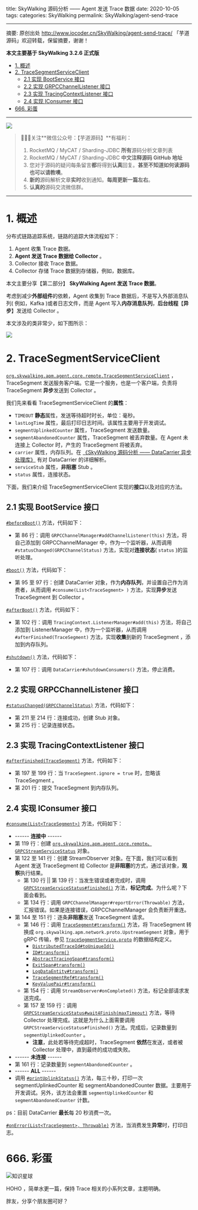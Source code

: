 title: SkyWalking 源码分析 —— Agent 发送 Trace 数据
date: 2020-10-05
tags:
categories: SkyWalking
permalink: SkyWalking/agent-send-trace

-------

摘要: 原创出处 http://www.iocoder.cn/SkyWalking/agent-send-trace/ 「芋道源码」欢迎转载，保留摘要，谢谢！

**本文主要基于 SkyWalking 3.2.6 正式版**

- [1. 概述](http://www.iocoder.cn/SkyWalking/agent-send-trace/)
- [2. TraceSegmentServiceClient](http://www.iocoder.cn/SkyWalking/agent-send-trace/)
  - [2.1 实现 BootService 接口](http://www.iocoder.cn/SkyWalking/agent-send-trace/)
  - [2.2 实现 GRPCChannelListener 接口](http://www.iocoder.cn/SkyWalking/agent-send-trace/)
  - [2.3 实现 TracingContextListener 接口](http://www.iocoder.cn/SkyWalking/agent-send-trace/)
  - [2.4 实现 IConsumer 接口](http://www.iocoder.cn/SkyWalking/agent-send-trace/)
- [666. 彩蛋](http://www.iocoder.cn/SkyWalking/agent-send-trace/)

-------

![](http://www.iocoder.cn/images/common/wechat_mp_2018_05_18.jpg)

> 🙂🙂🙂关注**微信公众号：【芋道源码】**有福利：  
> 1. RocketMQ / MyCAT / Sharding-JDBC **所有**源码分析文章列表  
> 2. RocketMQ / MyCAT / Sharding-JDBC **中文注释源码 GitHub 地址**  
> 3. 您对于源码的疑问每条留言**都**将得到**认真**回复。**甚至不知道如何读源码也可以请教噢**。  
> 4. **新的**源码解析文章**实时**收到通知。**每周更新一篇左右**。  
> 5. **认真的**源码交流微信群。

-------

# 1. 概述

分布式链路追踪系统，链路的追踪大体流程如下：

1. Agent 收集 Trace 数据。
2. **Agent 发送 Trace 数据给 Collector** 。
3. Collector 接收 Trace 数据。
4. Collector 存储 Trace 数据到存储器，例如，数据库。

本文主要分享【第二部分】 **SkyWalking Agent 发送 Trace 数据**。

考虑到减少**外部组件**的依赖，Agent 收集到 Trace 数据后，不是写入外部消息队列( 例如，Kafka )或者日志文件，而是 Agent 写入**内存消息队列**，**后台线程**【**异步**】发送给 Collector 。

本文涉及的类非常少，如下图所示：

![](http://www.iocoder.cn/images/SkyWalking/2020_10_05/01.png)

# 2. TraceSegmentServiceClient

[`org.skywalking.apm.agent.core.remote.TraceSegmentServiceClient`](https://github.com/YunaiV/skywalking/blob/0fe81f39054634a0b9a04fca41e6889f0e175b4a/apm-sniffer/apm-agent-core/src/main/java/org/skywalking/apm/agent/core/remote/TraceSegmentServiceClient.java) ，TraceSegment 发送服务客户端。它是一个服务，也是一个客户端，负责将 TraceSegment **异步**发送到 Collector 。

我们先来看看 TraceSegmentServiceClient 的**属性**：

* `TIMEOUT` **静态**属性，发送等待超时时长，单位：毫秒。
* `lastLogTime` 属性，最后打印日志时间。该属性主要用于开发调试。
* `segmentUplinkedCounter` 属性，TraceSegment 发送数量。
* `segmentAbandonedCounter` 属性，TraceSegment 被丢弃数量。在 Agent 未连接上 Collector 时，产生的 TraceSegment 将被丢弃。
* `carrier` 属性，内存队列。在 [《SkyWalking 源码分析 —— DataCarrier 异步处理库》](http://www.iocoder.cn/SkyWalking/data-carrier/?self) 有对 DataCarrier 的详细解析。
* `serviceStub` 属性，**非阻塞** Stub 。
* `status` 属性，连接状态。

下面，我们来介绍 TraceSegmentServiceClient 实现的**接口**以及对应的方法。

## 2.1 实现 BootService 接口

[`#beforeBoot()`](https://github.com/YunaiV/skywalking/blob/0fe81f39054634a0b9a04fca41e6889f0e175b4a/apm-sniffer/apm-agent-core/src/main/java/org/skywalking/apm/agent/core/remote/TraceSegmentServiceClient.java#L85) 方法，代码如下：

* 第 86 行：调用 `GRPCChannelManager#addChannelListener(this)` 方法，将自己添加到 GRPCChannelManager 中，作为一个监听器，从而调用 `#statusChanged(GRPCChannelStatus)` 方法，实现对**连接状态**( `status` )的监听处理。

[`#boot()`](https://github.com/YunaiV/skywalking/blob/0fe81f39054634a0b9a04fca41e6889f0e175b4a/apm-sniffer/apm-agent-core/src/main/java/org/skywalking/apm/agent/core/remote/TraceSegmentServiceClient.java#L90) 方法，代码如下：

* 第 95 至 97 行：创建 DataCarrier 对象，作为**内存队列**，并设置自己作为消费者，从而调用 `#consume(List<TraceSegment> )` 方法，实现**异步**发送 TraceSegment 到 Collector 。

[`#afterBoot()`](https://github.com/YunaiV/skywalking/blob/0fe81f39054634a0b9a04fca41e6889f0e175b4a/apm-sniffer/apm-agent-core/src/main/java/org/skywalking/apm/agent/core/remote/TraceSegmentServiceClient.java#L101) 方法，代码如下：

* 第 102 行：调用 `TracingContext.ListenerManager#add(this)` 方法，将自己添加到 ListenerManager 中，作为一个监听器，从而调用 `#afterFinished(TraceSegment)` 方法，实现**收集**到新的 TraceSegment ，添加到内存队列。

[`#shutdown()`](https://github.com/YunaiV/skywalking/blob/0fe81f39054634a0b9a04fca41e6889f0e175b4a/apm-sniffer/apm-agent-core/src/main/java/org/skywalking/apm/agent/core/remote/TraceSegmentServiceClient.java#L106) 方法，代码如下：

* 第 107 行：调用 `DataCarrier#shutdownConsumers()` 方法，停止消费。

## 2.2 实现 GRPCChannelListener 接口

[`#statusChanged(GRPCChannelStatus)`](https://github.com/YunaiV/skywalking/blob/0fe81f39054634a0b9a04fca41e6889f0e175b4a/apm-sniffer/apm-agent-core/src/main/java/org/skywalking/apm/agent/core/remote/TraceSegmentServiceClient.java#L209) 方法，代码如下：

* 第 211 至 214 行：连接成功，创建 Stub 对象。
* 第 215 行：记录连接状态。

## 2.3 实现 TracingContextListener 接口

[`#afterFinished(TraceSegment)`](https://github.com/YunaiV/skywalking/blob/0fe81f39054634a0b9a04fca41e6889f0e175b4a/apm-sniffer/apm-agent-core/src/main/java/org/skywalking/apm/agent/core/remote/TraceSegmentServiceClient.java#L196) 方法，代码如下：

* 第 197 至 199 行：当 `TraceSegment.ignore = true` 时，忽略该 TraceSegment 。
* 第 201 行：提交 TraceSegment 到内存队列。

## 2.4 实现 IConsumer 接口

[`#consume(List<TraceSegment>)`](https://github.com/YunaiV/skywalking/blob/0fe81f39054634a0b9a04fca41e6889f0e175b4a/apm-sniffer/apm-agent-core/src/main/java/org/skywalking/apm/agent/core/remote/TraceSegmentServiceClient.java#L116) 方法，代码如下：

* ------ **连接中** ------
* 第 119 行：创建 [`org.skywalking.apm.agent.core.remote。GRPCStreamServiceStatus`](https://github.com/YunaiV/skywalking/blob/0fe81f39054634a0b9a04fca41e6889f0e175b4a/apm-sniffer/apm-agent-core/src/main/java/org/skywalking/apm/agent/core/remote/GRPCStreamServiceStatus.java) 对象。
* 第 122 至 141 行：创建 StreamObserver 对象。在下面，我们可以看到 Agent 发送 TraceSegment 给 Collector 是**非阻塞**的方式，通过该对象，**观察**执行结果。
    * 第 130 行 || 第 139 行：当发生错误或者完成时，调用 [`GRPCStreamServiceStatus#finished()`](https://github.com/YunaiV/skywalking/blob/0fe81f39054634a0b9a04fca41e6889f0e175b4a/apm-sniffer/apm-agent-core/src/main/java/org/skywalking/apm/agent/core/remote/GRPCStreamServiceStatus.java#L44) 方法，**标记完成**。为什么呢？下面会看到。
    * 第 134 行：调用 `GRPCChannelManager#reportError(Throwable)` 方法，汇报错误。如果是连接错误，GRPCChannelManager 会负责断开重连。
* 第 144 至 151 行：逐条**非阻塞**发送 TraceSegment 请求。
    * 第 146 行：调用 [`TraceSegment#transform()`](https://github.com/YunaiV/skywalking/blob/0fe81f39054634a0b9a04fca41e6889f0e175b4a/apm-sniffer/apm-agent-core/src/main/java/org/skywalking/apm/agent/core/context/trace/TraceSegment.java#L163) 方法，将 TraceSegment 转换成 `org.skywalking.apm.network.proto.UpstreamSegment` 对象，用于 gRPC 传输，参见 [`TraceSegmentService.proto`](https://github.com/YunaiV/skywalking/blob/0fe81f39054634a0b9a04fca41e6889f0e175b4a/apm-network/src/main/proto/TraceSegmentService.proto#L14) 的数据结构定义。
        * [`DistributedTraceId#toUniqueId()`](https://github.com/YunaiV/skywalking/blob/0fe81f39054634a0b9a04fca41e6889f0e175b4a/apm-sniffer/apm-agent-core/src/main/java/org/skywalking/apm/agent/core/context/ids/DistributedTraceId.java#L65)
        * [`ID#transform()`](https://github.com/YunaiV/skywalking/blob/0fe81f39054634a0b9a04fca41e6889f0e175b4a/apm-sniffer/apm-agent-core/src/main/java/org/skywalking/apm/agent/core/context/ids/ID.java#L120)
        * [`AbstractTracingSpan#transform()`](https://github.com/YunaiV/skywalking/blob/0fe81f39054634a0b9a04fca41e6889f0e175b4a/apm-sniffer/apm-agent-core/src/main/java/org/skywalking/apm/agent/core/context/trace/AbstractTracingSpan.java#L262)
        * [`ExitSpan#transform()`](https://github.com/YunaiV/skywalking/blob/0fe81f39054634a0b9a04fca41e6889f0e175b4a/apm-sniffer/apm-agent-core/src/main/java/org/skywalking/apm/agent/core/context/trace/ExitSpan.java#L129)
        * [`LogDataEntity#transform()`](https://github.com/YunaiV/skywalking/blob/0fe81f39054634a0b9a04fca41e6889f0e175b4a/apm-sniffer/apm-agent-core/src/main/java/org/skywalking/apm/agent/core/context/trace/LogDataEntity.java#L72)
        * [`TraceSegmentRef#transform()`](https://github.com/YunaiV/skywalking/blob/0fe81f39054634a0b9a04fca41e6889f0e175b4a/apm-sniffer/apm-agent-core/src/main/java/org/skywalking/apm/agent/core/context/trace/TraceSegmentRef.java#L160)
        * [`KeyValuePair#transform()`](https://github.com/YunaiV/skywalking/blob/0fe81f39054634a0b9a04fca41e6889f0e175b4a/apm-sniffer/apm-agent-core/src/main/java/org/skywalking/apm/agent/core/context/util/KeyValuePair.java#L45)
    * 第 154 行：调用 `StreamObserver#onCompleted()` 方法，标记全部请求发送完成。
    * 第 157 至 159 行：调用 [`GRPCStreamServiceStatus#wait4Finish(maxTimeout)`](https://github.com/YunaiV/skywalking/blob/0fe81f39054634a0b9a04fca41e6889f0e175b4a/apm-sniffer/apm-agent-core/src/main/java/org/skywalking/apm/agent/core/remote/GRPCStreamServiceStatus.java#L51) 方法，等待 Collector 处理完成。这就是为什么上面需要调用 `GRPCStreamServiceStatus#finished()` 方法。完成后，记录数量到 `segmentUplinkedCounter` 。
        * **注意**，此处若等待完成超时，TraceSegment **依然**在发送，或者被 Collector 处理中，直到最终的成功或失败。
* ------ **未连接** ------
* 第 161 行：记录数量到 `segmentAbandonedCounter` 。
* ------ **ALL** ------
* 调用 [`#printUplinkStatus()`](https://github.com/YunaiV/skywalking/blob/0fe81f39054634a0b9a04fca41e6889f0e175b4a/apm-sniffer/apm-agent-core/src/main/java/org/skywalking/apm/agent/core/remote/TraceSegmentServiceClient.java#L170) 方法，每三十秒，打印一次 segmentUplinkedCounter 和 segmentAbandonedCounter 数据。主要用于开发调试。另外，该方法会重置 `segmentUplinkedCounter` 和 `segmentAbandonedCounter` 计数。

ps：目前 DataCarrier **最长**每 20 秒消费一次。

[`#onError(List<TraceSegment>, Throwable)`](https://github.com/YunaiV/skywalking/blob/0fe81f39054634a0b9a04fca41e6889f0e175b4a/apm-sniffer/apm-agent-core/src/main/java/org/skywalking/apm/agent/core/remote/TraceSegmentServiceClient.java#L186) 方法，当消费发生**异常**时，打印日志。

# 666. 彩蛋

![知识星球](http://www.iocoder.cn/images/Architecture/2017_12_29/01.png)

HOHO ，简单水更一篇，保持 Trace 相关的小系列文章，主题明确。

胖友，分享个朋友圈可好？


